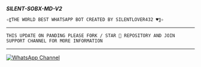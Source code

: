 ***SILENT-SOBX-MD-V2***

`✧〖THE WORLD BEST WHATSAPP BOT CREATED BY SILENTLOVER432 ♥️〗✧`

------------------
`THIS UPDATE ON PANDING PLEASE FORK / STAR 🌟 REPOSITORY AND JOIN SUPPORT CHANNEL FOR MORE INFORMATION`

--------------------

[![WhatsApp Channel](https://img.shields.io/badge/Join-WhatsApp%20Channel-25D366?style=for-the-badge&logo=whatsapp)](https://whatsapp.com/channel/0029VaHO5B0G3R3cWkZN970s)
